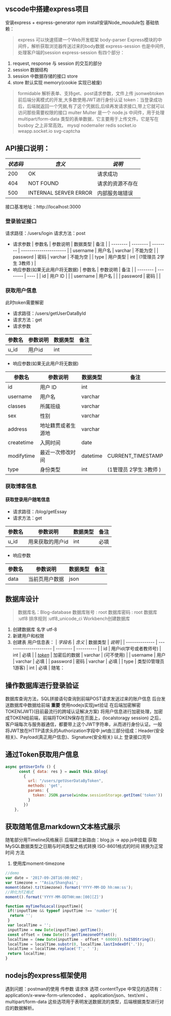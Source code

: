 <!--
 * @Author: 陈永平 956086636@qq.com
 * @Date: 2022-06-02 16:37:33
 * @LastEditors: 陈永平 956086636@qq.com
 * @LastEditTime: 2022-06-12 22:21:17
 * @FilePath: \myblog-frontend-master\Background-management-system.md
 * @Description: 这是默认设置,请设置`customMade`, 打开koroFileHeader查看配置 进行设置: https://github.com/OBKoro1/koro1FileHeader/wiki/%E9%85%8D%E7%BD%AE
-->
## vscode中搭建express项目
安装express + express-generator
npm install安装Node_moudule包
基础依赖：
>express
可以快速搭建一个Web开发框架
>body-parser
Express模块的中间件，解析获取浏览器传送过来的body数据
>express-session
也是中间件,处理客户端的session
express-session 有四个部分：
1. request, response 与 session 的交互的部分
2. session 数据结构
3. session 中数据存储的接口 store
4. store 默认实现 memory(cookie 实现已被废)
>formidable
解析表单、支持get、post请求参数，文件上传
>jsonwebtoken
前后端分离模式的开发,大多数使用JWT进行身份认证
token：当登录成功后，后端就返回一个凭据,有了这个凭据后,后续再发请求接口,带上它就可以访问那些需要权限的接口
>multer
Multer 是一个 node.js 中间件，用于处理 multipart/form-data 类型的表单数据，它主要用于上传文件。它是写在 busboy 之上非常高效。
>mysql
>nodemailer
>redis
>socket.io
>weapp.socket.io
>svg-captcha
## API接口说明：
| *状态码* | *含义*                | *说明*           |
| -------- | --------------------- | ---------------- |
| 200      | OK                    | 请求成功         |
| 404      | NOT FOUND             | 请求的资源不存在 |
| 500      | INTERNAL SERVER ERROR | 内部服务端错误   |

接口基准地址：http://localhost:3000
### 登录验证接口
请求路径：/users/login
请求方法：post
- 请求参数 
| 参数名   | 参数说明 | 数据类型 | 备注                   |
| -------- | -------- | -------- | ---------------------- |
| username | 用户名   | varchar  | 不能为空               |
| password | 密码     | varchar  | 不能为空               |
| type     | 用户类型 | int      | (1管理员 2学生 3教师 ) |
- 响应参数(如果无此用户将无数据)
| 参数名   | 参数说明 | 备注 |
| -------- | -------- | ---- |
| id       | 用户 ID  |      |
| username | 用户名   |      |
| password | 密码     |      |
### 获取用户信息
此时token需要解密
- 请求路径：/users/getUserDataById
- 请求方法：get
- 请求参数

| 参数名 | 参数说明 | 数据类型 | 备注 |
| ------ | -------- | -------- | ---- |
| u_id   | 用户id   | int      |      |

- 响应参数(如果无此用户将无数据)

| 参数名     | 参数说明           | 数据类型 | 备注                   |
| ---------- | ------------------ | -------- | ---------------------- |
| id         | 用户 ID            | int      |                        |
| username   | 用户名             | varchar  |                        |
| classes    | 所属班级           | varchar  |                        |
| sex        | 性别               | varchar  |                        |
| address    | 地址籍贯或者生源地 | varchar  |                        |
| createtime | 入网时间           | date     |                        |
| modifytime | 最近一次修改时间   | datetime | CURRENT_TIMESTAMP      |
| type       | 身份类型           | int      | (1管理员 2学生 3教师 ) |
### 获取博客信息
#### 获取登录用户随笔信息
- 请求路径：/blog/getEssay
- 请求方法：get

| 参数名 | 参数说明         | 数据类型 | 备注 |
| ------ | ---------------- | -------- | ---- |
| u_id   | 用来获取的用户id | int      | 必填 |

- 响应参数

| 参数名 | 参数说明       | 数据类型 | 备注 |
| ------ | -------------- | -------- | ---- |
| data   | 当前页用户数据 | json     |      |
## 数据库设计
>数据库名：Blog-database
>数据库账号 : root
>数据库密码 : root
>数据库 :utf8  排序规则 :utf8_unicode_ci
Workbench创建数据库
1. 创建数据库 名字 utf-8
2. 新建用户和权限
3. 创建表
用户信息表：
| *字段名*       | *含义*                 | 数据类型 | *说明*     |
| -------------- | ---------------------- | -------- | ---------- |
| id             | 用户id(学号或者教师号) | int      | 必填       |
| <u>*token*</u> | 加密后的数据           | varchar  | (可不使用) |
| username       | 用户                   | varchar  | 必填       |
| password       | 密码                   | varchar  | 必填       |
| type           | 类型(0管理员 1游客)    | int      | 必填       |
随笔：

## 操作数据库进行登录验证
数据库查询方法，SQL拼接语句查询到前端POST请求发送过来的账户信息
后台发送数据库中数据给前端
**重要** 使用nodejs实现jwt验证
在后端加密解密TOKEN(JWT)(目前最流行的跨域认证解决方案)
将用户信息进行加密处理，加密成TOKEN给前端，前端将TOKEN保存在页面上，(localstoragy session)
之后，客户端每次与服务器通信，都要带上这个JWT字符串，从而进行身份认证。一般将JWT放在HTTP请求头的Authorization字段中
jwt由三部分组成：Header(安全相关)、Payload(真正用户信息)、Signature(安全相关)
以上 登录接口完毕
## 通过Token获取用户信息
```javascript
async getUserInfo () {
      const { data: res } = await this.$blog(
        {
          url: "/users/getUserDataByToken",
          methods: 'get',
          params: {
            token: JSON.parse(window.sessionStorage.getItem('token'))
          }
        })
    },
```
## 获取随笔信息markdown文本格式展示
随笔部分用Timeline风格展示
后端建立新路由：blog.js -> app.js中挂载
获取MySQL数据类型之日期与时间类型之格式转换
ISO-8601格式的时间 转换为正常时间
方法
1. 使用库moment-timezone
```javascript
//demo
var date = '2017-09-28T16:00:00Z';
var timezone = '"Asia/Shanghai';
moment(date).tz(timezone).format('YYYY-MM-DD hh:mm:ss');
//转化为TZ格式
moment().format('YYYY-MM-DDTHH:mm:[00][Z]')
```
```javascript
function myTimeToLocal(inputTime){
 if(!inputTime && typeof inputTime !== 'number'){
  return '';
 }
 var localTime = '';
 inputTime = new Date(inputTime).getTime();
 const offset = (new Date()).getTimezoneOffset();
 localTime = (new Date(inputTime - offset * 60000)).toISOString();
 localTime = localTime.substr(0, localTime.lastIndexOf('.'));
 localTime = localTime.replace('T', ' ');
 return localTime;
}
```
## nodejs的express框架使用
遇到问题：postman的使用  传参数 请求体  选项
contentType 中常见的选项有： application/x-www-form-urlencoded 、 application/json、text/xml 、 multipart/form-data 这些选项用于表明发送数据流的类型，后端根据类型进行对应的数据解析。